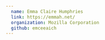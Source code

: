 ```yaml
---
  name: Emma Claire Humphries
  link: https://emmah.net/
  organization: Mozilla Corporation
  github: emceeaich
---
```

